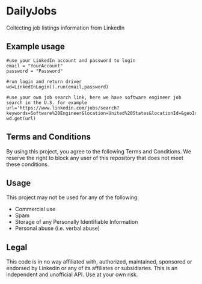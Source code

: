 # DailyJobs
Collecting job listings information from LinkedIn

<h2>Example usage</h2>

```
#use your LinkedIn account and password to login 
email = "YourAccount"
password = "Password"

#run login and return driver
wd=LinkedInLogin().run(email,password)

#use your own job search link, here we have software engineer job search in the U.S. for example 
url='https://www.linkedin.com/jobs/search?keywords=Software%20Engineer&location=United%20States&locationId=&geoId=103644278&sortBy=R&f_TPR=r86400&position=1&pageNum=0'
wd.get(url)
```

<h2>Terms and Conditions</h2>
By using this project, you agree to the following Terms and Conditions. We reserve the right to block any user of this repository that does not meet these conditions.

<h2>Usage</h2>
This project may not be used for any of the following:
<ul>
<li>Commercial use</li>
<li>Spam</li>
<li>Storage of any Personally Identifiable Information</li>
<li>Personal abuse (i.e. verbal abuse)</li>
</ul>

<h2>Legal</h2>
This code is in no way affiliated with, authorized, maintained, sponsored or endorsed by Linkedin or any of its affiliates or subsidiaries. This is an independent and unofficial API. Use at your own risk.
